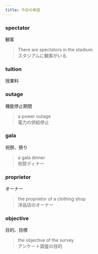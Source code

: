 ```yaml
---
title: 今日の単語
---
```


### spectator
観客
> There are spectators in the stadium.  
> スタジアムに観客がいる.  

### tuition
授業料

### outage
機能停止期間
> a power outage  
> 電力の供給停止

### gala
祝祭、祭り
> a gala dinner  
> 祝賀ディナー

### proprietor
 オーナー
 > the proprietor of a clothing shop   
 > 洋品店のオーナー

### objective
目的、目標
> the objective of the survey  
> アンケート調査の目的
 
